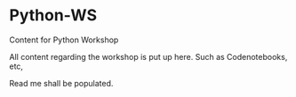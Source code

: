 # Python-WS
Content for Python Workshop 

All content regarding the workshop is put up here.
Such as Codenotebooks, etc,

Read me shall be populated.
